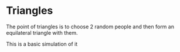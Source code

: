 # Triangles

The point of triangles is to choose 2 random people and then form an equilateral
triangle with them.

This is a basic simulation of it
